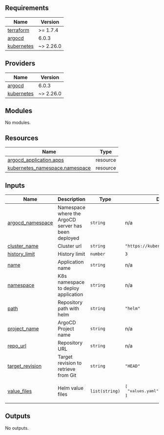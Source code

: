 <!-- BEGIN_TF_DOCS -->
## Requirements

| Name | Version |
|------|---------|
| <a name="requirement_terraform"></a> [terraform](#requirement\_terraform) | >= 1.7.4 |
| <a name="requirement_argocd"></a> [argocd](#requirement\_argocd) | 6.0.3 |
| <a name="requirement_kubernetes"></a> [kubernetes](#requirement\_kubernetes) | ~> 2.26.0 |

## Providers

| Name | Version |
|------|---------|
| <a name="provider_argocd"></a> [argocd](#provider\_argocd) | 6.0.3 |
| <a name="provider_kubernetes"></a> [kubernetes](#provider\_kubernetes) | ~> 2.26.0 |

## Modules

No modules.

## Resources

| Name | Type |
|------|------|
| [argocd_application.apps](https://registry.terraform.io/providers/oboukili/argocd/6.0.3/docs/resources/application) | resource |
| [kubernetes_namespace.namespace](https://registry.terraform.io/providers/hashicorp/kubernetes/latest/docs/resources/namespace) | resource |

## Inputs

| Name | Description | Type | Default | Required |
|------|-------------|------|---------|:--------:|
| <a name="input_argocd_namespace"></a> [argocd\_namespace](#input\_argocd\_namespace) | Namespace where the ArgoCD server has been deployed | `string` | n/a | yes |
| <a name="input_cluster_name"></a> [cluster\_name](#input\_cluster\_name) | Cluster url | `string` | `"https://kubernetes.default.svc"` | no |
| <a name="input_history_limit"></a> [history\_limit](#input\_history\_limit) | History limit | `number` | `3` | no |
| <a name="input_name"></a> [name](#input\_name) | Application name | `string` | n/a | yes |
| <a name="input_namespace"></a> [namespace](#input\_namespace) | K8s namespace to deploy application | `string` | n/a | yes |
| <a name="input_path"></a> [path](#input\_path) | Repository path with helm | `string` | `"helm"` | no |
| <a name="input_project_name"></a> [project\_name](#input\_project\_name) | ArgoCD Project name | `string` | n/a | yes |
| <a name="input_repo_url"></a> [repo\_url](#input\_repo\_url) | Repository URL | `string` | n/a | yes |
| <a name="input_target_revision"></a> [target\_revision](#input\_target\_revision) | Target revision to retrieve from Git | `string` | `"HEAD"` | no |
| <a name="input_value_files"></a> [value\_files](#input\_value\_files) | Helm value files | `list(string)` | <pre>[<br>  "values.yaml"<br>]</pre> | no |

## Outputs

No outputs.
<!-- END_TF_DOCS -->